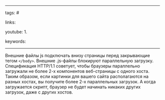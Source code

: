 ____

tags: #

links: 

youtube: 
1. 

keywords:

_____

Внешние файлы js подключать внизу страницы перед закрывающие тегом `</body>`. Внешние .js-файлы блокируют параллельную загрузку. Спецификация HTTP/1.1 советует, чтобы браузеры параллельно загружали не более 2-х компонентов веб-страницы с одного хоста. Таким образом, если картинки для вашего сайта располагаются на разных хостах, вы получите более 2-х параллельных загрузок. А когда загружается скрипт, браузер не будет начинать никаких других загрузок, даже с других хостов.